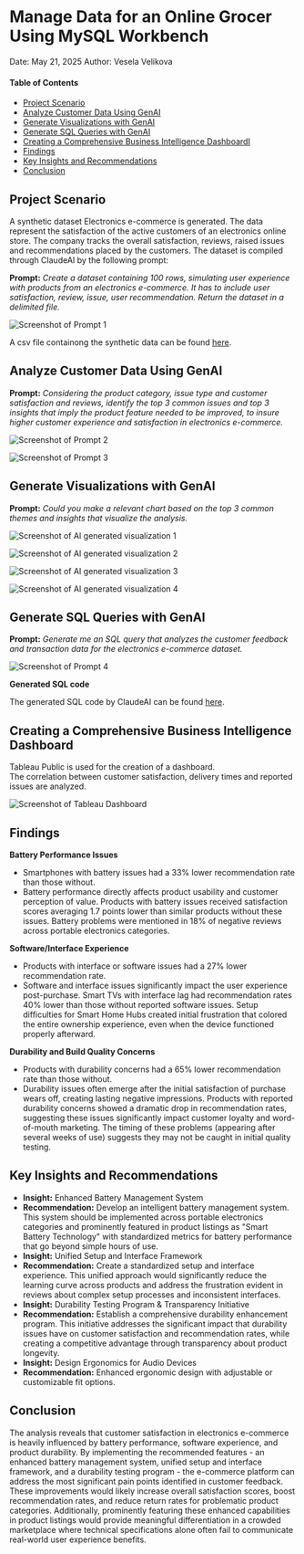 
# Manage Data for an Online Grocer Using MySQL Workbench

Date: May 21, 2025 Author: Vesela Velikova

#### Table of Contents
- <a href="#project-scenario" id="toc-project-scenario">Project Scenario</a>
- <a href="#analyze-customer-data-using-genai" id="toc-analyze-customer-data-using-genai">Analyze Customer Data Using GenAI</a>
- <a href="#generate-visualizations-with-genai" id="toc-generate-visualizations-with-genai">Generate Visualizations with GenAI</a>
- <a href="#generate-sql-queries-with-genai" id="toc-generate-sql-queries-with-genai">Generate SQL Queries with GenAI</a>
- <a href="#creating-a-comprehensive-business-intelligence-dashboard" id="toc-creating-a-comprehensive-business-intelligence-dashboard">Creating a Comprehensive Business Intelligence DashboardI</a>
- <a href="#findings" id="toc-findings">Findings</a>
- <a href="#key-insights-and-recommendations" id="toc-key-insights-and-recommendations">Key Insights and Recommendations</a>
- <a href="#conclusion" id="toc-conclusion">Conclusion</a>

## **Project Scenario**

A synthetic dataset Electronics e-commerce is generated. The data represent the satisfaction of the active customers of an electronics online store. The company tracks the overall satisfaction, reviews, raised issues and recommendations placed by the customers. The dataset is compiled through ClaudeAI by the following prompt: 

**Prompt:** *Create a dataset containing 100 rows, simulating user experience with products from an electronics e-commerce. It has to include user satisfaction, review, issue, user recommendation. Return the dataset in a delimited file.*


![Screenshot of Prompt 1](https://github.com/veselaDV/genAI-for-business-analysts/blob/main/prompts/prompt_1.jpg)

A csv file containong the synthetic data can be found [here](https://github.com/veselaDV/genAI-for-business-analysts/blob/main/sythetic_data_electronics_ecommerce.csv).

## **Analyze Customer Data Using GenAI**


**Prompt:** *Considering the product category, issue type and customer satisfaction and reviews, identify the top 3 common issues and top 3 insights that imply the product feature needed to be improved, to insure higher customer experience and satisfaction in electronics e-commerce.*

![Screenshot of Prompt 2](https://github.com/veselaDV/genAI-for-business-analysts/blob/main/prompts/prompt_2.jpg)

![Screenshot of Prompt 3](https://github.com/veselaDV/genAI-for-business-analysts/blob/main/prompts/prompt_3.jpg)


## **Generate Visualizations with GenAI**


**Prompt:** *Could you make a relevant chart based on the top 3 common themes and insights that visualize the analysis.*

![Screenshot of AI generated visualization 1](https://github.com/veselaDV/genAI-for-business-analysts/blob/main/visualization/ai_db_1.jpg)

![Screenshot of AI generated visualization 2](https://github.com/veselaDV/genAI-for-business-analysts/blob/main/visualization/ai_db_2.jpg)

![Screenshot of AI generated visualization 3](https://github.com/veselaDV/genAI-for-business-analysts/blob/main/visualization/ai_db_3.jpg)

![Screenshot of AI generated visualization 4](https://github.com/veselaDV/genAI-for-business-analysts/blob/main/visualization/db_4.jpg)


## **Generate SQL Queries with GenAI**

**Prompt:** *Generate me an SQL query that analyzes the customer feedback and transaction data for the electronics e-commerce dataset.*


![Screenshot of Prompt 4](https://github.com/veselaDV/genAI-for-business-analysts/blob/main/prompts/prompt_4.jpg)


**Generated SQL code**

The generated SQL code by ClaudeAI can be found [here](https://github.com/veselaDV/genAI-for-business-analysts/blob/main/SQL_queries.sql).


## **Creating a Comprehensive Business Intelligence Dashboard**

Tableau Public is used for the creation of a dashboard.  
The correlation between customer satisfaction, delivery times and reported issues are analyzed.

![Screenshot of Tableau Dashboard](https://github.com/veselaDV/genAI-for-business-analysts/blob/main/visualization/tableau_dashboard.jpg)

## **Findings**

**Battery Performance Issues** 
- Smartphones with battery issues had a 33% lower recommendation rate than those without. 
- Battery performance directly affects product usability and customer perception of value. Products with battery issues received satisfaction scores averaging 1.7 points lower than similar products without these issues. Battery problems were mentioned in 18% of negative reviews across portable electronics categories. 

**Software/Interface Experience**
- Products with interface or software issues had a 27% lower recommendation rate. 
- Software and interface issues significantly impact the user experience post-purchase. Smart TVs with interface lag had recommendation rates 40% lower than those without reported software issues. Setup difficulties for Smart Home Hubs created initial frustration that colored the entire ownership experience, even when the device functioned properly afterward. 

**Durability and Build Quality Concerns** 
- Products with durability concerns had a 65% lower recommendation rate than those without. 
- Durability issues often emerge after the initial satisfaction of purchase wears off, creating lasting negative impressions. Products with reported durability concerns showed a dramatic drop in recommendation rates, suggesting these issues significantly impact customer loyalty and word-of-mouth marketing. The timing of these problems (appearing after several weeks of use) suggests they may not be caught in initial quality testing.


## **Key Insights and Recommendations** 

- **Insight:** Enhanced Battery Management System 
- **Recommendation:** Develop an intelligent battery management system. This system should be implemented across portable electronics categories and prominently featured in product listings as "Smart Battery Technology" with standardized metrics for battery performance that go beyond simple hours of use. 
- **Insight:** Unified Setup and Interface Framework 
- **Recommendation:** Create a standardized setup and interface experience. This unified approach would significantly reduce the learning curve across products and address the frustration evident in reviews about complex setup processes and inconsistent interfaces. 
- **Insight:** Durability Testing Program & Transparency Initiative 
- **Recommendation:** Establish a comprehensive durability enhancement program. This initiative addresses the significant impact that durability issues have on customer satisfaction and recommendation rates, while creating a competitive advantage through transparency about product longevity. 
- **Insight:** Design Ergonomics for Audio Devices 
- **Recommendation:** Enhanced ergonomic design with adjustable or customizable fit options. 


## **Conclusion**
 
The analysis reveals that customer satisfaction in electronics e-commerce is heavily influenced by battery performance, software experience, and product durability. By implementing the recommended features - an enhanced battery management system, unified setup and interface framework, and a durability testing program - the e-commerce platform can address the most significant pain points identified in customer feedback. These improvements would likely increase overall satisfaction scores, boost recommendation rates, and reduce return rates for problematic product categories. Additionally, prominently featuring these enhanced capabilities in product listings would provide meaningful differentiation in a crowded marketplace where technical specifications alone often fail to communicate real-world user experience benefits.

